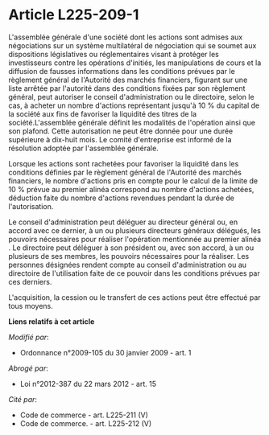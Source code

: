 # Article L225-209-1

L'assemblée générale d'une société dont les actions sont admises aux négociations sur un système multilatéral de négociation
qui se soumet aux dispositions législatives ou réglementaires visant à protéger les investisseurs contre les opérations
d'initiés, les manipulations de cours et la diffusion de fausses informations dans les conditions prévues par le règlement
général de l'Autorité des marchés financiers, figurant sur une liste arrêtée par l'autorité dans des conditions fixées par
son règlement général, peut autoriser le conseil d'administration ou le directoire, selon le cas, à acheter un nombre
d'actions représentant jusqu'à 10 % du capital de la société aux fins de favoriser la liquidité des titres de la
société.L'assemblée générale définit les modalités de l'opération ainsi que son plafond. Cette autorisation ne peut être
donnée pour une durée supérieure à dix-huit mois. Le comité d'entreprise est informé de la résolution adoptée par l'assemblée
générale. 

Lorsque les  actions sont rachetées pour favoriser la liquidité dans les conditions définies  par le règlement général de
l'Autorité des marchés financiers, le nombre  d'actions pris en compte pour le calcul de la limite de 10 % prévue au premier
alinéa correspond au nombre d'actions achetées, déduction faite du nombre  d'actions revendues pendant la durée de
l'autorisation.

Le conseil d'administration peut déléguer au directeur général ou, en accord avec ce dernier, à un ou plusieurs directeurs
généraux délégués, les pouvoirs nécessaires pour réaliser l'opération mentionnée au premier alinéa . Le directoire peut
déléguer à son président ou, avec son accord, à un ou plusieurs de ses membres, les pouvoirs nécessaires pour la réaliser.
Les personnes désignées rendent compte au conseil d'administration ou au directoire de l'utilisation faite de ce pouvoir dans
les conditions prévues par ces derniers.

L'acquisition, la cession ou le transfert de ces actions peut être effectué par tous moyens.

**Liens relatifs à cet article**

_Modifié par_:

  - Ordonnance n°2009-105 du 30 janvier 2009 - art. 1

_Abrogé par_:

  - Loi n°2012-387 du 22 mars 2012 - art. 15

_Cité par_:

  - Code de commerce - art. L225-211 (V)
  - Code de commerce. - art. L225-212 (V)

